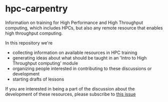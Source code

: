 # hpc-carpentry
Information on training for High Performance and High Throughput computing, which
includes HPCs, but also any remote resource that enables high throughput computing. 

In this repository we're 

- collecting information on available resources in HPC training
- generating ideas about what should be taught in an 'Intro to High Throughput computing' module
- organizing people interested in contributing to these discussions or development
- starting drafts of lessons 

If you are interested in being a part of the discussion about the development
of these resources, please subscribe to [this issue](https://github.com/datacarpentry/hpc-carpentry/issues/3)